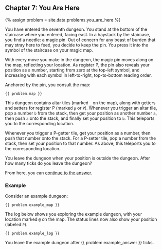 ## Chapter 7: You Are Here

{% assign problem = site.data.problems.you_are_here %}

You have entered the seventh dungeon. You stand at the bottom of the staircase where you entered, facing east. In a haystack by the staircase, you find a needle: a magic pin. Out of concern for any beast of burden that may stray here to feed, you decide to keep the pin. You press it into the symbol of the staircase on your magic map.

With every move you make in the dungeon, the magic pin moves along on the map, reflecting your location. As register P, the pin also reveals your position as a number, starting from zero at the top-left symbol, and increasing with each symbol in left-to-right, top-to-bottom reading order.

Anchored by the pin, you consult the map:

```
{{ problem.map }}
```

This dungeon contains altar tiles (marked `_` on the map), along with getters and setters for register P (marked `p` or `P`). Whenever you trigger an altar tile, pop a number `b` from the stack, then get your position as another number `a`, then push `a` onto the stack, and finally set your position to `b`. This teleports you to the corresponding location.

Whenever you trigger a P-getter tile, get your position as a number, then push that number onto the stack. For a P-setter tile, pop a number from the stack, then set your position to that number. As above, this teleports you to the corresponding location.

You leave the dungeon when your position is outside the dungeon. After how many ticks do you leave the dungeon?

From here, you can [continue to the answer](../../answers/chapters/07/you-are-here.md).


### Example

Consider an example dungeon:

```
{{ problem.example_map }}
```

The log below shows you exploring the example dungeon, with your location marked `@` on the map. The status lines now also show your position (labeled `P`).

```
{{ problem.example_log }}
```

You leave the example dungeon after {{ problem.example_answer }} ticks.
